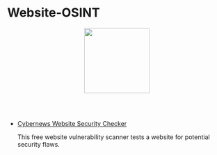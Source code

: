 # Website-OSINT
<p align="center">
  <img width="150" height="150" src="https://www.cqcore.uk/wp-content/uploads/2021/04/cropped-cropped-Capture-2.png">
</p>
<br></br>
<p></p>
<ul>
 <li><a href="https://cybernews.com/website-security-checker/">Cybernews Website Security Checker</a></li>
  <p>This free website vulnerability scanner tests a website for potential security flaws.</p>
</ul>


